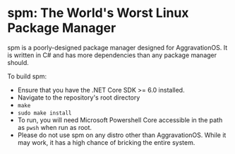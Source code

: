 # spm: The World's Worst Linux Package Manager
spm is a poorly-designed package manager designed for AggravationOS. It is written in C# and has more dependencies than any package manager should.

To build spm:
* Ensure that you have the .NET Core SDK >= 6.0 installed.
* Navigate to the repository's root directory
* `make`
* `sudo make install`
* To run, you will need Microsoft Powershell Core accessible in the path as `pwsh` when run as root.
* Please do not use spm on any distro other than AggravationOS. While it may work, it has a high chance of bricking the entire system.
